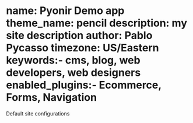 name: Pyonir Demo app
theme_name: pencil
description: my site description 
author: Pablo Pycasso
timezone: US/Eastern
keywords:- cms, blog, web developers, web designers
enabled_plugins:- Ecommerce, Forms, Navigation
===
Default site configurations